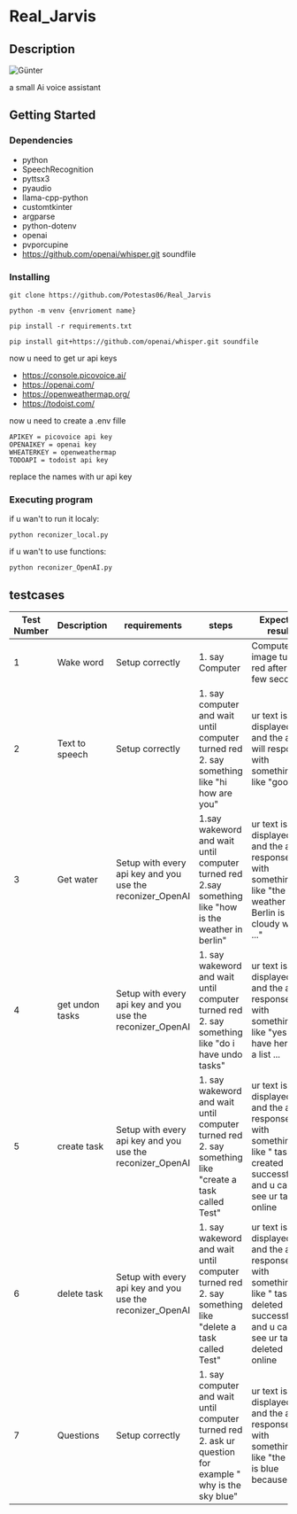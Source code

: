 # Real_Jarvis

## Description

![Günter](https://github.com/Potestas06/Real_Jarvis/assets/94400853/19f19624-ffda-4351-9c14-9cd90f71e8e4)


a small Ai voice assistant

## Getting Started
### Dependencies
- python
- SpeechRecognition
- pyttsx3
- pyaudio
- llama-cpp-python
- customtkinter
- argparse
- python-dotenv
- openai
- pvporcupine
- https://github.com/openai/whisper.git soundfile

### Installing
```
git clone https://github.com/Potestas06/Real_Jarvis

python -m venv {envrioment name}

pip install -r requirements.txt

pip install git+https://github.com/openai/whisper.git soundfile
```
now u need to get ur api keys
- https://console.picovoice.ai/
- https://openai.com/
- https://openweathermap.org/
- https://todoist.com/

now u need to create a .env fille
```
APIKEY = picovoice api key
OPENAIKEY = openai key
WHEATERKEY = openweathermap
TODOAPI = todoist api key
```
replace the names with ur api key

### Executing program
if u wan't to run it localy:
```
python reconizer_local.py
```
if u wan't to use functions:
```
python reconizer_OpenAI.py
```

## testcases

Test Number | Description | requirements | steps | Expected result | test result | date | notice
------------| ------------| -----------  | ----- | --------------- | ------------| ---- | ------
1 | Wake word | Setup correctly | 1. say Computer | Computer image turns red after a few seconds| ✓ | 28.06.23| -
2 | Text to speech | Setup correctly | 1. say computer and wait until computer turned red 2. say something like "hi how are you" | ur text is displayed and the ai will respond with something like "good" | ✓ | 28.06.23 | -
3 | Get water | Setup with every api key and you use the reconizer_OpenAI | 1.say wakeword and wait until computer turned red 2.say something like "how is the weather in berlin"| ur text is displayed and the ai response with something like "the weather in Berlin is cloudy with ..." | ✓ | 28.06.23 | -
4 | get undon tasks | Setup with every api key and you use the reconizer_OpenAI | 1. say wakeword and wait until computer turned red 2. say something like "do i have undo tasks" | ur text is displayed and the ai response with something like "yes u have here is a list ...| ✓ | 28.06.23 | -
5 | create task | Setup with every api key and you use the reconizer_OpenAI |  1. say wakeword and wait until computer turned red 2. say something like "create a task called Test"| ur text is displayed and the ai response with something like " task created successfully" and u can see ur task online| ✓ | 28.06.23| -
6 | delete task | Setup with every api key and you use the reconizer_OpenAI |  1. say wakeword and wait until computer turned red 2. say something like "delete a task called Test"| ur text is displayed and the ai response with something like " task deleted successfully" and u can see ur task is deleted online| ✓ | 28.06.23| -
7 | Questions | Setup correctly | 1. say computer and wait until computer turned red 2. ask ur question for example " why is the sky blue"| ur text is displayed and the ai response with something like "the sky is blue because..." | ✓ | 28.06.23| -
